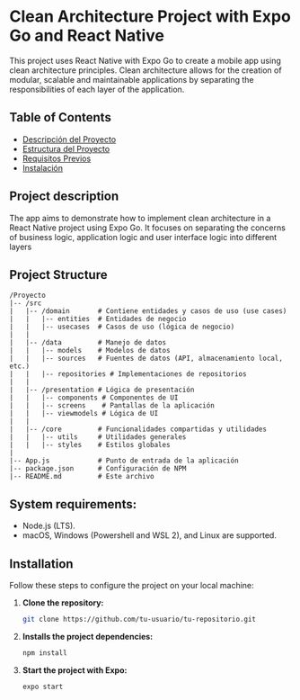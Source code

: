 # Clean Architecture Project with Expo Go and React Native

This project uses React Native with Expo Go to create a mobile app using clean architecture principles. Clean architecture allows for the creation of modular, scalable and maintainable applications by separating the responsibilities of each layer of the application.

## Table of Contents

- [Descripción del Proyecto](#descripción-del-proyecto)
- [Estructura del Proyecto](#estructura-del-proyecto)
- [Requisitos Previos](#requisitos-previos)
- [Instalación](#instalación)


## Project description

The app aims to demonstrate how to implement clean architecture in a React Native project using Expo Go. It focuses on separating the concerns of business logic, application logic and user interface logic into different layers

## Project Structure

```plaintext
/Proyecto
|-- /src
|   |-- /domain       # Contiene entidades y casos de uso (use cases)
|   |   |-- entities  # Entidades de negocio
|   |   |-- usecases  # Casos de uso (lógica de negocio)
|   |
|   |-- /data         # Manejo de datos
|   |   |-- models    # Modelos de datos
|   |   |-- sources   # Fuentes de datos (API, almacenamiento local, etc.)
|   |   |-- repositories # Implementaciones de repositorios
|   |
|   |-- /presentation # Lógica de presentación
|   |   |-- components # Componentes de UI
|   |   |-- screens    # Pantallas de la aplicación
|   |   |-- viewmodels # Lógica de UI
|   |
|   |-- /core         # Funcionalidades compartidas y utilidades
|   |   |-- utils     # Utilidades generales
|   |   |-- styles    # Estilos globales
|
|-- App.js            # Punto de entrada de la aplicación
|-- package.json      # Configuración de NPM
|-- README.md         # Este archivo

```

 ## System requirements:

- Node.js (LTS).
- macOS, Windows (Powershell and WSL 2), and Linux are supported.

 ## Installation

Follow these steps to configure the project on your local machine:

1. **Clone the repository:**

   ```bash
   git clone https://github.com/tu-usuario/tu-repositorio.git

2. **Installs the project dependencies:**
   
   ```bash
   npm install
4. **Start the project with Expo:**

   ```bash
   expo start
